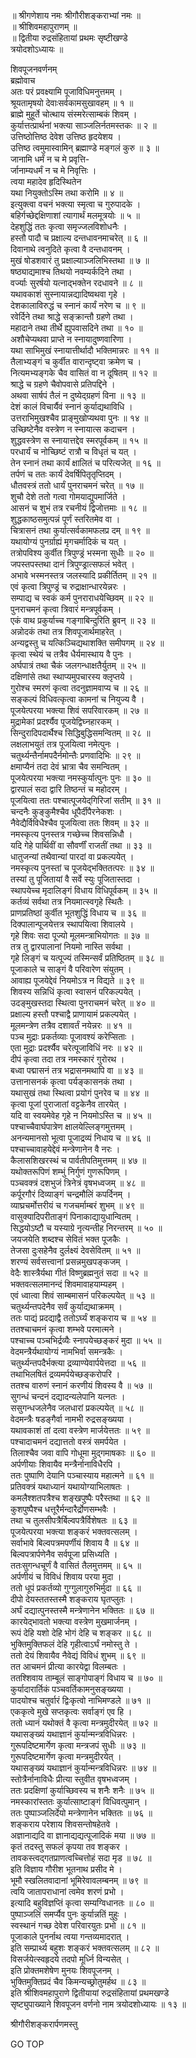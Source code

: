 
  
॥ श्रीगणेशाय नमः श्रीगौरीशङ्कराभ्यां नमः ॥  
॥ श्रीशिवमहापुराणम् ॥  
॥ द्वितीया रुद्रसंहितायां प्रथमः सृष्टीखण्डे  
त्रयोदशोऽध्यायः ॥  
  
शिवपूजनवर्णनम्  
ब्रह्मोवाच  
अतः परं प्रवक्ष्यामि पूजाविधिमनुत्तमम् ।  
श्रूयतामृषयो देवाःसर्वकामसुखावहम् ॥ १ ॥  
ब्राह्मे मुहूर्ते चोत्थाय संस्मरेत्साम्बकं शिवम् ।  
कुर्यात्तत्प्रार्थनां भक्त्या साञ्जलिर्नतमस्तकः ॥ २ ॥  
उत्तिष्ठोत्तिष्ठ देवेश उत्तिष्ठ हृदयेशय ।  
उत्तिष्ठ त्वमुमास्वामिन् ब्रह्माण्डे मङ्‌गलं कुरु ॥ ३ ॥  
जानामि धर्मं न च मे प्रवृत्ति-  
र्जानाम्यधर्मं न च मे निवृत्तिः ।  
त्वया महादेव हृदिस्थितेन  
यथा नियुक्तोऽस्मि तथा करोमि ॥ ४ ॥  
इत्युक्त्वा वचनं भक्त्या स्मृत्वा च गुरुपादके ।  
बहिर्गच्छेद्दक्षिणाशां त्यागार्थं मलमूत्रयोः ॥ ५ ॥  
देहशुद्धिं ततः कृत्वा समृज्जलविशोधनैः ।  
हस्तौ पादौ च प्रक्षाल्य दन्तधावनमाचरेत् ॥ ६ ॥  
दिवानाथे त्वनुदिते कृत्वा वै दन्तधावनम् ।  
मुखं षोडशवारं तु प्रक्षाल्याञ्जलिभिस्तथा ॥ ७ ॥  
षष्ठ्याद्यमाश्च तिथयो नवम्यर्कदिने तथा ।  
वर्ज्याः सुरर्षयो यत्नाद्‌भक्तेन रदधावने ॥ ८ ॥  
यथावकाशं सुस्नायान्नद्यादिष्वथवा गृहे ।  
देशकालाविरुद्धं च स्नानं कार्यं नरेण च ॥ ९ ॥  
रवेर्दिने तथा श्राद्धे सङ्‌क्रान्तौ ग्रहणे तथा ।  
महादाने तथा तीर्थे ह्युपवासदिने तथा ॥ १० ॥  
अशौचेप्यथवा प्राप्ते न स्नायादुष्णवारिणा ।  
यथा साभिमुखं स्नायात्तीर्थादौ भक्तिमान्नरः ॥ ११ ॥  
तैलाभ्यङ्‌गं च कुर्वीत वारान्दृष्ट्वा क्रमेण च ।  
नित्यमभ्यङ्‌गके चैव वासितं वा न दूषितम् ॥ १२ ॥  
श्राद्धे च ग्रहणे चैवोपवासे प्रतिपद्दिने ।  
अथवा सार्षपं तैलं न दुष्येद्‌ग्रहणं विना ॥ १३ ॥  
देशं कालं विचार्यैवं स्नानं कुर्याद्यथाविधि ।  
उत्तराभिमुखश्चैव प्राङ्मुखोप्यथवा पुनः ॥ १४ ॥  
उच्छिष्टेनैव वस्त्रेण न स्नायात्स कदाचन ।  
शुद्धवस्त्रेण स स्नायात्तद्देव स्मरपूर्वकम् ॥ १५ ॥  
परधार्यं च नोच्छिष्टं रात्रौ च विधृतं च यत् ।  
तेन स्नानं तथा कार्यं क्षालितं च परित्यजेत् ॥ १६ ॥  
तर्पणं च ततः कार्यं देवर्षिपितृतृप्तिदम् ।  
धौतवस्त्रं ततो धार्यं पुनराचमनं चरेत् ॥ १७ ॥  
शुचौ देशे ततो गत्वा गोमयाद्युपमार्जिते ।  
आसनं च शुभं तत्र रचनीयं द्विजोत्तमाः ॥ १८ ॥  
शुद्धकाष्ठसमुत्पन्नं पूर्णं स्तरितमेव वा ।  
चित्रासनं तथा कुर्यात्सर्वकामफलप्र दम् ॥ १९ ॥  
यथायोग्यं पुनर्ग्राह्यं मृगचर्मादिकं च यत् ।  
तत्रोपविश्य कुर्वीत त्रिपुण्ड्रं भस्मना सुधीः ॥ २० ॥  
जपस्तपस्तथा दानं त्रिपुण्ड्रात्सफलं भवेत् ।  
अभावे भस्मनस्तत्र जलस्यादि प्रकीर्तितम् ॥ २१ ॥  
एवं कृत्वा त्रिपुण्ड्रं च रुद्राक्षान्धारयेन्नरः ।  
सम्पाद्य च स्वकं कर्म पुनराराधयेच्छिवम् ॥ २२ ॥  
पुनराचमनं कृत्वा त्रिवारं मन्त्रपूर्वकम् ।  
एकं वाथ प्रकुर्याच्च गङ्‌गाबिन्दुरिति ब्रुवन् ॥ २३ ॥  
अन्नोदकं तथा तत्र शिवपूजार्थमाहरेत् ।  
अन्यद्वस्तु च यत्किञ्चिद्यथाशक्ति समीपगम् ॥ २४ ॥  
कृत्वा स्थेयं च तत्रैव धैर्यमास्थाय वै पुनः ।  
अर्घपात्रं तथा चैकं जलगन्धाक्षतैर्युतम् ॥ २५ ॥  
दक्षिणांसे तथा स्थाप्यमुपचारस्य क्लृप्तये ।  
गुरोश्च स्मरणं कृत्वा तदनुज्ञामवाप्य च ॥ २६ ॥  
सङ्‌कल्पं विधिवत्कृत्वा कामनां च नियुज्य वै ।  
पूजयेत्परया भक्त्या शिवं सपरिवारकम् ॥ २७ ॥  
मुद्रामेकां प्रदर्श्यैव पूजयेद्विघ्नहारकम् ।  
सिन्दुरादिपदार्थैश्च सिद्धिबुद्धिसमन्वितम् ॥ २८ ॥  
लक्षलाभयुतं तत्र पूजयित्वा नमेत्पुनः ।  
चतुर्थ्यन्तैर्नामपदैर्नमोन्तैः प्रणवादिभिः ॥ २९ ॥  
क्षमाप्यैनं तदा देवं भ्रात्रा चैव समन्वितम् ।  
पूजयेत्परया भक्त्या नमस्कुर्यात्पुनः पुनः ॥ ३० ॥  
द्वारपालं सदा द्वारि तिष्ठन्तं च महोदरम् ।  
पूजयित्वा ततः पश्चात्पूजयेद्‌गिरिजां सतीम् ॥ ३१ ॥  
चन्दनैः कुङ्‌कुमैश्चैव धूपैर्दीपैरनेकशः ।  
नैवेद्यैर्विविधैश्चैव पूजयित्वा ततः शिवम् ॥ ३२ ॥  
नमस्कृत्य पुनस्तत्र गच्छेच्च शिवसन्निधौ ।  
यदि गेहे पार्थिवीं वा सौवर्णीं राजतीं तथा ॥ ३३ ॥  
धातुजन्यां तथैवान्यां पारदां वा प्रकल्पयेत् ।  
नमस्कृत्य पुनस्तां च पूजयेद्‌भक्तितत्परः ॥ ३४ ॥  
तस्यां तु पूजितायां वै सर्वे स्युः पूजितास्तदा ।  
स्थापयेच्च मृदालिङ्‌गं विधाय विधिपूर्वकम् ॥ ३५ ॥  
कर्तव्यं सर्वथा तत्र नियमात्स्वगृहे स्थितैः ।  
प्राणप्रतिष्ठां कुर्वीत भूतशुद्धिं विधाय च ॥ ३६ ॥  
दिक्पालान्पूजयेत्तत्र स्थापयित्वा शिवालये ।  
गृहे शिवः सदा पूज्यो मूलमन्त्राभियोगतः ॥ ३७ ॥  
तत्र तु द्वारपालानां नियमो नास्ति सर्वथा ।  
गृहे लिङ्‌गं च यत्पूज्यं तस्मिन्सर्वं प्रतिष्ठितम् ॥ ३८ ॥  
पूजाकाले च साङ्‌गं वै परिवारेण संयुतम् ।  
आवाह्य पूजयेद्देवं नियमोऽत्र न विद्यते ॥ ३९ ॥  
शिवस्य सन्निधिं कृत्वा स्वासनं परिकल्पयेत् ।  
उदङ्मुखस्तदा स्थित्वा पुनराचमनं चरेत् ॥ ४० ॥  
प्रक्षाल्य हस्तौ पश्चाद्वै प्राणायामं प्रकल्पयेत् ।  
मूलमन्त्रेण तत्रैव दशावर्तं नयेन्नरः ॥ ४१ ॥  
पञ्च मुद्राः प्रकर्तव्याः पूजावश्यं करेप्सिताः ।  
एता मुद्राः प्रदर्श्यैव चरेत्पूजाविधिं नरः ॥ ४२ ॥  
दीपं कृत्वा तदा तत्र नमस्कारं गुरोरथ ।  
बध्वा पद्मासनं तत्र भद्रासनमथापि वा ॥ ४३ ॥  
उत्तानासनकं कृत्वा पर्यङ्‌कासनकं तथा ।  
यथासुखं तथा स्थित्वा प्रयोगं पुनरेव च ॥ ४४ ॥  
कृत्वा पूजां पुराजातां वट्टकेनैव तारयेत् ।  
यदि वा स्वयमेवेह गृहे न नियमोऽस्ति च ॥ ४५ ॥  
पश्चाच्चैवार्घपात्रेण क्षालयेल्लिङ्‌गमुत्तमम् ।  
अनन्यमानसो भूत्वा पूजाद्रव्यं निधाय च ॥ ४६ ॥  
पश्चाच्चावाहयेद्देवं मन्त्रेणानेन वै नरः ।  
कैलासशिखरस्थं च पार्वतीपतिमुत्तमम् ॥ ४७ ॥  
यथोक्तरूपिणं शम्भुं निर्गुणं गुणरूपिणम् ।  
पञ्चवक्त्रं दशभुजं त्रिनेत्रं वृषभध्वजम् ॥ ४८ ॥  
कर्पूरगौरं दिव्याङ्‌गं चन्द्रमौलिं कपर्दिनम् ।  
व्याघ्रचर्मोत्तरीयं च गजचर्माम्बरं शुभम् ॥ ४९ ॥  
वासुक्यादिपरीताङ्‌गं पिनाकाद्यायुधान्वितम् ।  
सिद्धयोऽष्टौ च यस्याग्रे नृत्यन्तीह निरन्तरम् ॥ ५० ॥  
जयजयेति शब्दश्च सेवितं भक्त पूजकैः ।  
तेजसा दुःसहेनैव दुर्लक्ष्यं देवसेवितम् ॥ ५१ ॥  
शरण्यं सर्वसत्त्वानां प्रसन्नमुखपङ्‌कजम् ।  
वेदैः शास्त्रैर्यथा गीतं विष्णुब्रह्मनुतं सदा ॥ ५२ ॥  
भक्तवत्सलमानन्दं शिवमावाहयाम्यहम् ।  
एवं ध्वात्वा शिवं साम्बमासनं परिकल्पयेत् ॥ ५३ ॥  
चतुर्थ्यन्तपदेनैव सर्वं कुर्याद्यथाक्रमम् ।  
ततः पाद्यं प्रदद्याद्वै ततोऽर्घ्यं शङ्‌कराय च ॥ ५४ ॥  
ततश्चाचमनं कृत्वा शम्भवे परमात्मने ।  
पश्चाच्च पञ्चभिर्द्रव्यैः स्नापयेच्छङ्‌करं मुदा ॥ ५५ ॥  
वेदमन्त्रैर्यथायोग्यं नामभिर्वा समन्त्रकैः ।  
चतुर्थ्यन्तपदैर्भक्त्या द्रव्याण्येवार्पयेत्तदा ॥ ५६ ॥  
तथाभिलषितं द्रव्यमर्पयेच्छङ्‌करोपरि ।  
ततश्च वारुणं स्नानं करणीयं शिवस्य वै ॥ ५७ ॥  
सुगन्धं चन्दनं दद्यादन्यलेपानि यत्नतः ।  
ससुगन्धजलेनैव जलधारां प्रकल्पयेत् ॥ ५८ ॥  
वेदमन्त्रैः षडङ्‌गैर्वा नामभी रुद्रसङ्‌ख्यया ।  
यथावकाशं तां दत्वा वस्त्रेण मार्जयेत्ततः ॥ ५९ ॥  
पश्चादाचमनं दद्यात्ततो वस्त्रं समर्पयेत ।  
तिलाश्चैव जवा वापि गोधूमा मुद्‌गमाषकाः ॥ ६० ॥  
अर्पणीयाः शिवायैव मन्त्रैर्नानाविधैरपि ।  
ततः पुष्पाणि देयानि पञ्चास्याय महात्मने ॥ ६१ ॥  
प्रतिवक्त्रं यथाध्यानं यथायोग्याभिलाषतः ।  
कमलैश्शतपत्रैश्च शङ्‌खपुष्पैः परैस्तथा ॥ ६२ ॥  
कुशपुष्पैश्च धत्तूरैर्मन्दारैर्द्रोणसम्भवैः ।  
तथा च तुलसीपत्रैर्बिल्वपत्रैर्विशेषतः ॥ ६३ ॥  
पूजयेत्परया भक्त्या शङ्‌करं भक्तवत्सलम् ।  
सर्वाभावे बिल्वपत्रमपर्णीयं शिवाय वै ॥ ६४ ॥  
बिल्वपत्रार्पणेनैव सर्वपूजा प्रसिध्यति ।  
ततःसुगन्धचूर्णं वै वासितं तैलमुत्तमम् ॥ ६५ ॥  
अर्पणीयं च विविधं शिवाय परया मुदा ।  
ततो धूपं प्रकर्तव्यो गुग्गुलागुरुभिर्मुदा ॥ ६६ ॥  
दीपो देयस्ततस्तस्मै शङ्‌कराय घृतप्लुतः ।  
अर्घं दद्यात्पुनस्तस्मै मन्त्रेणानेन भक्तितः ॥ ६७ ॥  
कारयेद्‌भावतो भक्त्या वस्त्रेण मुखमार्जनम् ।  
रूपं देहि यशो देहि भोगं देहि च शङ्‌कर ॥ ६८ ॥  
भुक्तिमुक्तिफलं देहि गृहीत्वाऽर्घं नमोस्तु ते ।  
ततो देयं शिवायैव नैवेद्यं विविधं शुभम् ॥ ६९ ॥  
तत आचमनं प्रीत्या कारयेद्वा विलम्बतः ।  
ततश्शिवाय ताम्बूलं साङ्‌गोपाङ्‌गं विधाय च ॥ ७० ॥  
कुर्यादारार्तिकं पञ्चवर्तिकामनुसङ्‌ख्यया ।  
पादयोश्च चतुर्वारं द्विःकृत्वो नाभिमण्डले ॥ ७१ ॥  
एककृत्वे मुखे सप्तकृत्वः सर्वाङ्‌गं एव हि ।  
ततो ध्यानं यथोक्तं वै कृत्वा मन्त्रमुदीरयेत् ॥ ७२ ॥  
यथासङ्‌ख्यं यथाज्ञानं कुर्यान्मन्त्रविधिन्नरः ।  
गुरूपदिष्टमार्गेण कृत्वा मन्त्रजपं सुधीः ॥ ७३ ॥  
गुरूपदिष्टमार्गेण कृत्वा मन्त्रमुदीरयेत् ।  
यथासङ्‌ख्यं यथाज्ञानं कुर्यान्मन्त्रविधिन्नरः ॥ ७४ ॥  
स्तोत्रैर्नानाविधैः प्रीत्या स्तुवीत वृषभध्वजम् ।  
ततः प्रदक्षिणां कुर्याच्छिवस्य च शनैः शनैः ॥ ७५ ॥  
नमस्कारांस्ततः कुर्यात्साष्टाङ्‌गं विधिवत्पुमान् ।  
ततः पुष्पाञ्जलिर्देयो मन्त्रेणानेन भक्तितः ॥ ७६ ॥  
शङ्‌कराय परेशाय शिवसन्तोषहेतवे ।  
अज्ञानाद्यदि वा ज्ञानाद्यद्यत्पूजादिकं मया ॥ ७७ ॥  
कृतं तदस्तु सफलं कृपया तव शङ्‌कर ।  
तावकस्त्वद्‌गतप्राणत्वच्चित्तोहं सदा मृड ॥ ७८ ॥  
इति विज्ञाय गौरीश भूतनाथ प्रसीद मे ।  
भूमौ स्खलितवादानां भूमिरेवावलम्बनम् ॥ ७९ ॥  
त्वयि जातापराधानां त्वमेव शरणं प्रभो ।  
इत्यादि बहुविज्ञप्तिं कृत्वा सम्यग्विधानतः ॥ ८० ॥  
पुष्पाञ्जलिं समर्प्यैव पुनः कुर्यान्नतिं मुहुः ।  
स्वस्थानं गच्छ देवेश परिवारयुतः प्रभो ॥ ८१ ॥  
पूजाकाले पुनर्नाथ त्वया गन्तव्यमादरात् ।  
इति सम्प्रार्थ्य बहुशः शङ्‌करं भक्तवत्सलम् ॥ ८२ ॥  
विसर्जयेत्स्वहृदये तदपो मूर्ध्नि विन्यसेत् ।  
इति प्रोक्तमशेषेण मुनयः शिवपूजनम् ।  
भुक्तिमुक्तिप्रदं चैव किमन्यच्छ्रोतुमर्हथ ॥ ८३ ॥  
इति श्रीशिवमहापुराणे द्वितीयायां रुद्रसंहितायां प्रथमखण्डे  
सृष्ट्युपाख्याने शिवपूजन वर्णनो नाम त्रयोदशोध्यायः ॥ १३ ॥  
  
  
श्रीगौरीशङ्करार्पणमस्तु  
  
GO TOP
